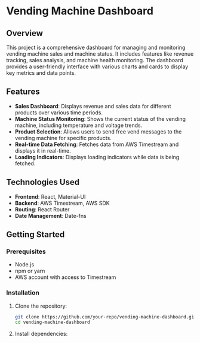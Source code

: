 # Vending Machine Dashboard

## Overview
This project is a comprehensive dashboard for managing and monitoring vending machine sales and machine status. It includes features like revenue tracking, sales analysis, and machine health monitoring. The dashboard provides a user-friendly interface with various charts and cards to display key metrics and data points.

## Features
- **Sales Dashboard**: Displays revenue and sales data for different products over various time periods.
- **Machine Status Monitoring**: Shows the current status of the vending machine, including temperature and voltage trends.
- **Product Selection**: Allows users to send free vend messages to the vending machine for specific products.
- **Real-time Data Fetching**: Fetches data from AWS Timestream and displays it in real-time.
- **Loading Indicators**: Displays loading indicators while data is being fetched.

## Technologies Used
- **Frontend**: React, Material-UI
- **Backend**: AWS Timestream, AWS SDK
- **Routing**: React Router
- **Date Management**: Date-fns

## Getting Started

### Prerequisites
- Node.js
- npm or yarn
- AWS account with access to Timestream

### Installation

1. Clone the repository:
   ```bash
   git clone https://github.com/your-repo/vending-machine-dashboard.git
   cd vending-machine-dashboard

2. Install dependencies:



